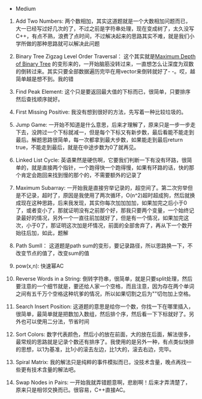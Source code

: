 - Medium

1. Add Two Numbers:
两个数相加，其实这道题就是一个大数相加问题而已，大一已经写过好几次的了，不过之前是字符串处理，现在变成树了，太久没写C++，有点不熟，浪费了点时间，不过解决起来的思路其实不难，就是我们小学所做的那种思路就可以解决此问题

1. Binary Tree Zigzag Level Order Traversal：
这个其实就是[Maximum Depth of Binary Tree](https://github.com/JKair/LeetCodeSolution/blob/master/1.Easy/Maximum%20Depth%20of%20Binary%20Tree.cpp) 的变形来的，一开始脑筋没转过来，一直想怎么让深度为双数的倒转过来。其实只要全部数据遍历完毕在用vector来倒转就好了- -。哎，越简单越是想不到。我的错

1. Find Peak Element:
这个只是要返回最大值的下标而已，很简单，只要排序然后查找顺序就好。

1. First Missing Positive:
我没有想到很好的方法，先写着一种比较垃圾的。

1. Jump Game:
一开始不知道是什么意思，后来才理解了，原来只是一步一步走下去，没跨过一个下标就减一，但是每个下标又有新步数，最后看能不能走到最后。解题思路很简单，每一次都拿到最大步数，如果能走到最后return true，不能走到最后，就是在中途步数为0了就再见。

1. Linked List Cycle:
英语果然是硬伤啊，它要我们判断一下有没有环路，很简单的，就是直接两个指针，一个跑得快一个跑得慢，如果有环路的话，快的那个肯定会跑回来找到慢的那个的，不需要额外的记录了

1. Maximum Subarray:
一开始我是直接穷举记录的，超空间了。第二次穷举但是不记录，超时了，原因是我使用了两次循环，O(n^2)超时超成狗，然后就换成现在这种思路，后来我发现，其实你每次加加加加，如果加完之后小于0了，或者变小了，那就证明没有之前那个好，那我只要两个变量，一个始终记录最好的情况，另外一个一直往前加就好了，但是有一个情况，如果加完这次，小于0了，那证明这次加是坏情况，前面的全部舍弃了，再从下一个数开始往后加，如此，题解

1. Path SumII：
这道题是path sum的变形，要记录路径，所以思路换一下，不改变节点的值了，改变sum的值

1. pow(x,n):
快速幂AC

1. Reverse Words in a String:
倒转字符串，很简单，就是只要split处理，然后要注意的一个细节就是，要还给人家一个空格，而且注意，因为存在两个单词之间有五千万个空格这种坑爹的情况，所以如果切割之后为""切勿加上空格。

1. Search Insert Position:
这道题的意思是给你一个数，你找一下在哪里插入，很简单，最简单就是把数加入数组，然后排个序，然后看一下下标就好了。另外也可以使用二分法，节省时间

1. Sort Colors:
数字代表颜色，然后小的放在前面，大的放在后面，解法很多，最常规的思路就是记录个数还有排序了。我使用的是另外一种，有点类似快排的思想，以1为基准，比1小的滚去左边，比1大的，滚去右边，完毕。

1. Spiral Matrix:
我的解法只是纯粹的事件模拟而已，没技术含量，晚点再找一些更有技术含量的解法吧。

1. Swap Nodes in Pairs:
一开始我就弄错题意啊，悲剧啊！后来才弄清楚了，原来只是相邻交换而已。很容易，C++直接AC。